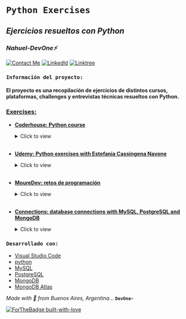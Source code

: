 # **`Python Exercises`** 
## *Ejercicios resueltos con Python* 
### *Nahuel-DevOne⚡*
[![Contact Me](https://img.shields.io/badge/gmail-informational?style=for-the-badge&logo=gmail&logoColor=fff&color=c6362c)](mailto:nahue.developer1@gmail.com)
[![LinkedId](https://img.shields.io/badge/LinkedIn-informational?style=for-the-badge&logo=linkedin&logoColor=fff&color=0274b3)](https://www.linkedin.com/in/nahuel-developer/)
[![Linktree](https://img.shields.io/badge/-Linktree-323330?style=for-the-badge&logo=linktree&logoColor=#41e45f)](https://linktr.ee/nahuel.lopez)

### **`Información del proyecto:`**

#### El proyecto es una recopilación de ejercicios de distintos cursos, plataformas, challenges y entrevistas técnicas resueltos con Python.

### [**Exercises:**](#referencia-título)
  - [**Coderhouse: Python course**](#coderhouse)
    <details>
      <summary>Click to view</summary>

      - [Clase 1](#types-of-machine-learning)
      - [Clase 2](#types-of-machine-learning)
      - [Clase 3](#types-of-machine-learning)
      - [Clase 4](#types-of-machine-learning)
      - [Clase 5](#types-of-machine-learning)
      - [Clase 6](#types-of-machine-learning)
      - [Clase 7](#types-of-machine-learning)
      - [Clase 8](#types-of-machine-learning)
      - [Clase 9](#types-of-machine-learning)
      - [Clase 10](#types-of-machine-learning)
      - [Clase 11](#types-of-machine-learning)
      - [Clase 12](#types-of-machine-learning)
      - [Clase 13](#types-of-machine-learning)
      - [Clase 14](#types-of-machine-learning)
      - [Clase 15](#types-of-machine-learning)
    </details>
    <br>
  - [**Udemy: Python exercises with Estefania Cassingena Navone**](#udemy-estefania)
    <details>
      <summary>Click to view</summary>

      - [Introducing Our Framework](#introducing-our-framework)
      - [6 Step Machine Learning Framework](#6-step-machine-learning-framework)
      - [Types of Machine Learning Problems](#types-of-machine-learning-problems)
      - [Types of Data: What kind of data do we have?](#types-of-data-what-kind-of-data-do-we-have)
      - [Types of Evaluation: What defines success for us?](#types-of-evaluation-what-defines-success-for-us)
      - [Features In Data: What do we already know about the data?](#features-in-data-what-do-we-already-know-about-the-data)
      - [Modelling Part 1 - 3 sets](#modelling-part-1---3-sets)
      - [Modelling Part 2 - Choosing](#modelling-part-2---choosing)
      - [Modelling Part 3 - Tuning](#modelling-part-3---tuning)
      - [Modelling Part 4 - Comparison](#modelling-part-4---comparison)
      - [Experimentation](#experimentation)
      - [Tools We Will Use](#tools-we-will-use)
     </details>
     <br>

  - [**MoureDev: retos de programación**](#mouredev)
    <details>
      <summary>Click to view</summary>

      - [Ejercicio 1: fafafafaa](#what-is-machine-learning)
      - [Ejercicio 2: fafafafaa](#aimachine-learningdata-science)
      - [Ejercicio 3: fafafafaa](#how-did-we-get-here)
    </details>
    <br>
    
  - [**Connections: database connections with MySQL, PostgreSQL and MongoDB**](#db-connections)
    <details>
      <summary>Click to view</summary>

      - [Connection with MySQL](#what-is-machine-learning)
      - [Connection with PostgreSQL](#aimachine-learningdata-science)
      - [Connection with MongoDB](#how-did-we-get-here)
    </details>  

### **`Desarrollado con:`**

- [Visual Studio Code](https://code.visualstudio.com/)
- [python](https://www.python.org/)
- [MySQL](https://www.mysql.com/)
- [PostgreSQL](https://www.postgresql.org/)
- [MongoDB](https://www.mongodb.com/)
- [MongoDB Atlas](https://www.mongodb.com/atlas/database)


<!-- ### **`Screenshots:`** -->

<!-- ### 1. Home:
## ![](public/images/flujo-compra/home.png)

### 2. Detalle del producto seleccionado:

## ![](public/images/flujo-compra/detalle-producto.png)

### 3. Carrito de compras, con productos seleccionados:

## ![](public/images/flujo-compra/carrito-compra.png) -->


<!-- Hecho con amor -->
*Made with 💙 from Buenos Aires, Argentina*... **`DevOne⚡`**

[![ForTheBadge built-with-love](http://ForTheBadge.com/images/badges/built-with-love.svg)](https://GitHub.com/Nahuel-Devone/)
